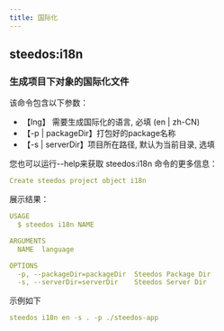 ```yaml
---
title: 国际化
---
```


## steedos:i18n

### 生成项目下对象的国际化文件

该命令包含以下参数：

- 【lng】 需要生成国际化的语言, 必填 (en | zh-CN)
- 【-p | packageDir】打包好的package名称
- 【-s | serverDir】项目所在路径, 默认为当前目录, 选填

您也可以运行--help来获取 steedos:i18n 命令的更多信息：

```yml
Create steedos project object i18n
```

展示结果：

```yml
USAGE
  $ steedos i18n NAME

ARGUMENTS
  NAME  language

OPTIONS
  -p, --packageDir=packageDir  Steedos Package Dir
  -s, --serverDir=serverDir    Steedos Server Dir 
```

示例如下

```yml
steedos i18n en -s . -p ./steedos-app
```
